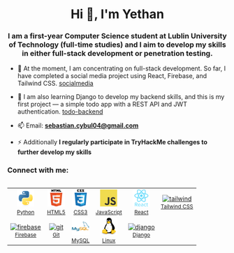 <h1 align="center">Hi 👋, I'm Yethan</h1>
<h3 align="center">I am a first-year Computer Science student at Lublin University of Technology (full-time studies) and I aim to develop my skills in either full-stack development or penetration testing.</h3>

- 🔭 At the moment, I am concentrating on full-stack development. So far, I have completed a social media project using React, Firebase, and Tailwind CSS. [socialmedia](https://github.com/yethan4/socialmedia)

- 🌱 I am also learning Django to develop my backend skills, and this is my first project — a simple todo app with a REST API and JWT authentication.
 [todo-backend](https://github.com/yethan4/todoapp-backend)

- 📫 Email: **sebastian.cybul04@gmail.com**

- ⚡ Additionally **I regularly participate in TryHackMe challenges to further develop my skills**

<h3 align="left">Connect with me:</h3>

<table align="left">
  <tr>
    <td align="center">
      <a href="https://www.python.org" target="_blank" rel="noreferrer">
        <img src="https://raw.githubusercontent.com/devicons/devicon/master/icons/python/python-original.svg" alt="python" width="40" height="40"/>
        <br><span style="font-size: 12px;">Python</span>
      </a>
    </td>
    <td align="center">
      <a href="https://www.w3.org/html/" target="_blank" rel="noreferrer">
        <img src="https://raw.githubusercontent.com/devicons/devicon/master/icons/html5/html5-original-wordmark.svg" alt="html5" width="40" height="40"/>
        <br><span style="font-size: 12px;">HTML5</span>
      </a>
    </td>
    <td align="center">
      <a href="https://www.w3schools.com/css/" target="_blank" rel="noreferrer">
        <img src="https://raw.githubusercontent.com/devicons/devicon/master/icons/css3/css3-original-wordmark.svg" alt="css3" width="40" height="40"/>
        <br><span style="font-size: 12px;">CSS3</span>
      </a>
    </td>
    <td align="center">
      <a href="https://developer.mozilla.org/en-US/docs/Web/JavaScript" target="_blank" rel="noreferrer">
        <img src="https://raw.githubusercontent.com/devicons/devicon/master/icons/javascript/javascript-original.svg" alt="javascript" width="40" height="40"/>
        <br><span style="font-size: 12px;">JavaScript</span>
      </a>
    </td>
    <td align="center">
      <a href="https://reactjs.org/" target="_blank" rel="noreferrer">
        <img src="https://raw.githubusercontent.com/devicons/devicon/master/icons/react/react-original-wordmark.svg" alt="react" width="40" height="40"/>
        <br><span style="font-size: 12px;">React</span>
      </a>
    </td>
    <td align="center">
      <a href="https://tailwindcss.com/" target="_blank" rel="noreferrer">
        <img src="https://www.vectorlogo.zone/logos/tailwindcss/tailwindcss-icon.svg" alt="tailwind" width="40" height="40"/>
        <br><span style="font-size: 12px;">Tailwind CSS</span>
      </a>
    </td>
  </tr>
  <tr>
    <td align="center">
      <a href="https://firebase.google.com/" target="_blank" rel="noreferrer">
        <img src="https://www.vectorlogo.zone/logos/firebase/firebase-icon.svg" alt="firebase" width="40" height="40"/>
        <br><span style="font-size: 12px;">Firebase</span>
      </a>
    </td>
    <td align="center">
      <a href="https://git-scm.com/" target="_blank" rel="noreferrer">
        <img src="https://www.vectorlogo.zone/logos/git-scm/git-scm-icon.svg" alt="git" width="40" height="40"/>
        <br><span style="font-size: 12px;">Git</span>
      </a>
    </td>
    <td align="center">
      <a href="https://www.mysql.com/" target="_blank" rel="noreferrer">
        <img src="https://raw.githubusercontent.com/devicons/devicon/master/icons/mysql/mysql-original-wordmark.svg" alt="mysql" width="40" height="40"/>
        <br><span style="font-size: 12px;">MySQL</span>
      </a>
    </td>
    <td align="center">
      <a href="https://www.linux.org/" target="_blank" rel="noreferrer">
        <img src="https://raw.githubusercontent.com/devicons/devicon/master/icons/linux/linux-original.svg" alt="linux" width="40" height="40"/>
        <br><span style="font-size: 12px;">Linux</span>
      </a>
    </td>
    <td align="center">
      <a href="https://www.djangoproject.com/" target="_blank" rel="noreferrer">
        <img src="https://cdn.worldvectorlogo.com/logos/django.svg" alt="django" width="40" height="40"/>
        <br><span style="font-size: 12px;">Django</span>
      </a>
    </td>
  </tr>
</table>


